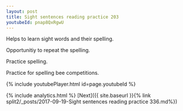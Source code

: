 ```yaml
---
layout: post
title: Sight sentences reading practice 203
youtubeId: pnap8QxRgwU
---
```

 
 
Helps to learn sight words and their spelling.

Opportunitiy to repeat the spelling. 

Practice spelling. 
 
Practice for spelling bee competitions. 
 
{% include youtubePlayer.html id=page.youtubeId %}
 
 
{% include analytics.html %} 
[Next]({{ site.baseurl }}{% link  split2/_posts/2017-09-19-Sight sentences reading practice 336.md%})
 
